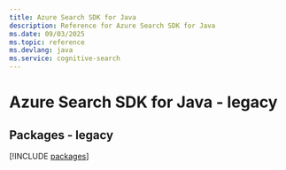 ```yaml
---
title: Azure Search SDK for Java
description: Reference for Azure Search SDK for Java
ms.date: 09/03/2025
ms.topic: reference
ms.devlang: java
ms.service: cognitive-search
---
```

# Azure Search SDK for Java - legacy
## Packages - legacy
[!INCLUDE [packages](search-index.md)]